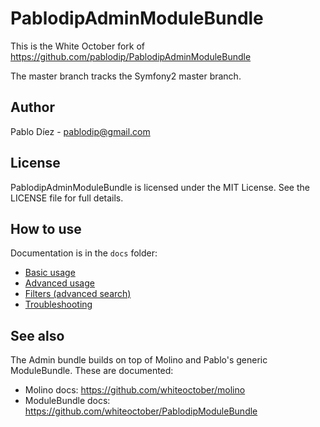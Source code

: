 # PablodipAdminModuleBundle

This is the White October fork of https://github.com/pablodip/PablodipAdminModuleBundle

The master branch tracks the Symfony2 master branch.

## Author

Pablo Díez - <pablodip@gmail.com>

## License

PablodipAdminModuleBundle is licensed under the MIT License. See the LICENSE file for full details.

## How to use

Documentation is in the `docs` folder:

* [Basic usage](docs/basic-usage.md)
* [Advanced usage](docs/advanced-usage.md)
* [Filters (advanced search)](docs/filters.md)
* [Troubleshooting](docs/troubleshooting.md)

## See also

The Admin bundle builds on top of Molino and Pablo's generic ModuleBundle.  These are documented:

* Molino docs: https://github.com/whiteoctober/molino
* ModuleBundle docs: https://github.com/whiteoctober/PablodipModuleBundle
